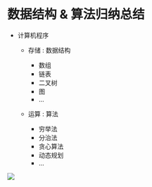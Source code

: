 # 数据结构 & 算法归纳总结

- 计算机程序

  - 存储 : 数据结构

    - 数组
    - 链表
    - 二叉树
    - 图
    - ...

  - 运算 : 算法

    - 穷举法
    - 分治法
    - 贪心算法
    - 动态规划
    - ...

![](https://s1.ax1x.com/2020/05/11/YGaQfg.png)
